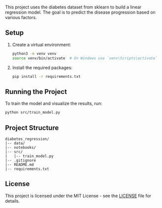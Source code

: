 This project uses the diabetes dataset from sklearn to build a linear regression model. The goal is to predict the disease progression based on various factors.

## Setup

1. Create a virtual environment:
    ```bash
    python3 -m venv venv
    source venv/bin/activate  # On Windows use `venv\Scripts\activate`
    ```

2. Install the required packages:
    ```bash
    pip install -r requirements.txt
    ```

## Running the Project

To train the model and visualize the results, run:
```bash
python src/train_model.py
```

## Project Structure

```
diabetes_regression/
|-- data/
|-- notebooks/
|-- src/
|   |-- train_model.py
|-- .gitignore
|-- README.md
|-- requirements.txt
```

## License

This project is licensed under the MIT License - see the [LICENSE](LICENSE) file for details.
```

